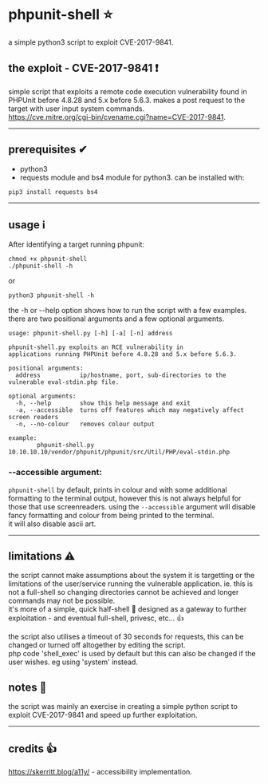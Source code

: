# phpunit-shell ⭐
a simple python3 script to exploit CVE-2017-9841.

## the exploit - CVE-2017-9841 ❗
simple script that exploits a remote code execution vulnerability found in
PHPUnit before 4.8.28 and 5.x before 5.6.3. makes a post request to the
target with user input system commands.  
https://cve.mitre.org/cgi-bin/cvename.cgi?name=CVE-2017-9841.
***

## prerequisites ✔
* python3
* requests module and bs4 module for python3. can be installed with:
```
pip3 install requests bs4
```
***

## usage ℹ
After identifying a target running phpunit:
```
chmod +x phpunit-shell
./phpunit-shell -h
```
or
```
python3 phpunit-shell -h
```
the -h or --help option shows how to run the script with a few examples.  
there are two positional arguments and a few optional arguments.
```
usage: phpunit-shell.py [-h] [-a] [-n] address

phpunit-shell.py exploits an RCE vulnerability in
applications running PHPUnit before 4.8.28 and 5.x before 5.6.3.

positional arguments:
  address           ip/hostname, port, sub-directories to the vulnerable eval-stdin.php file.

optional arguments:
  -h, --help        show this help message and exit
  -a, --accessible  turns off features which may negatively affect screen readers
  -n, --no-colour   removes colour output

example:
        phpunit-shell.py 10.10.10.10/vendor/phpunit/phpunit/src/Util/PHP/eval-stdin.php
```
### --accessible argument:
`phpunit-shell` by default, prints in colour and with some additional formatting to the terminal output, however this is not always helpful for those that use screenreaders. using the `--accessible` argument will disable fancy formatting and colour from being printed to the terminal.  
it will also disable ascii art.
***

## limitations ⚠
the script cannot make assumptions about the system it is targetting or the limitations of the user/service running the vulnerable application. ie. this is not a full-shell so changing directories cannot be achieved and longer commands may not be possible.  
it's more of a simple, quick half-shell 🐢 designed as a gateway to further exploitation - and eventual full-shell, privesc, etc... 👍

the script also utilises a timeout of 30 seconds for requests, this can be changed or turned off altogether by editing the script.  
php code 'shell_exec' is used by default but this can also be changed if the user wishes. eg using 'system' instead.

## notes 📝
the script was mainly an exercise in creating a simple python script to exploit CVE-2017-9841 and speed up further exploitation.
***

## credits 👍
https://skerritt.blog/a11y/ - accessibility implementation.

